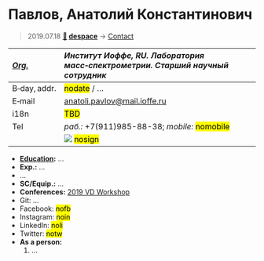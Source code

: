 # Павлов, Анатолий Константинович
> 2019.07.18 **[🚀](../index/index.md) [despace](index.md)** → [Contact](contact.md)

|*[Org.](contact.md)*|*Институт Иоффе, RU. Лаборатория масс‑спектрометрии. Старший научный сотрудник*|
|:--|:--|
|B‑day, addr.| <mark>nodate</mark> / … |
|E‑mail| <anatoli.pavlov@mail.ioffe.ru> |
|i18n| <mark>TBD</mark> |
|Tel|*раб.:* +7(911)985-88-38; *mobile:* <mark>nomobile</mark> |
|| [![](f/contact/p/pavlov1_photo_thumb.jpg)](f/contact/p/pavlov1_photo.jpg) <mark>nosign</mark> |

   - **[Education](edu.md):** …
   - **Exp.:** …
   - …
   - **SC/Equip.:** …
   - **Conferences:** [2019 VD Workshop](vdws2019.md)
   - Git: …
   - Facebook: <mark>nofb</mark>
   - Instagram: <mark>noin</mark>
   - LinkedIn: <mark>noli</mark>
   - Twitter: <mark>notw</mark>
   - **As a person:**
      1. …
